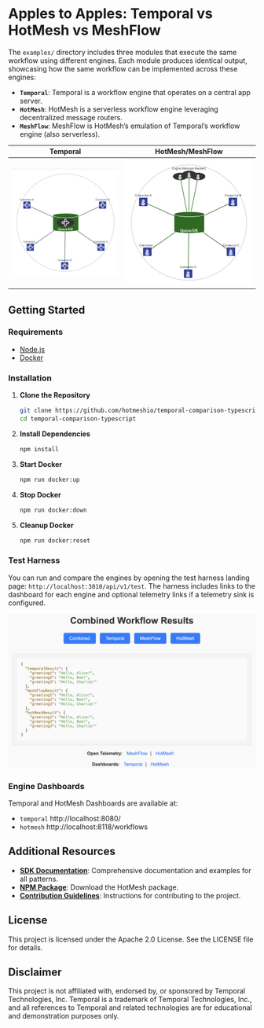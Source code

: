 # Apples to Apples: Temporal vs HotMesh vs MeshFlow

The `examples/` directory includes three modules that execute the same workflow using different engines. Each module produces identical output, showcasing how the same workflow can be implemented across these engines:

- **`Temporal`**: Temporal is a workflow engine that operates on a central app server.
- **`HotMesh`**: HotMesh is a serverless workflow engine leveraging decentralized message routers.
- **`MeshFlow`**: MeshFlow is HotMesh’s emulation of Temporal’s workflow engine (also serverless).

| Temporal | HotMesh/MeshFlow |
|:--------:|:-------:|
| <img src="./docs/img/tmp.png" width="400"/> | <img src="./docs/img/hms.png" width="400"/> |

## Getting Started

### Requirements
- [Node.js](https://nodejs.org/)
- [Docker](https://www.docker.com/)

### Installation

1. **Clone the Repository**
   ```bash
   git clone https://github.com/hotmeshio/temporal-comparison-typescript.git
   cd temporal-comparison-typescript
   ```
2. **Install Dependencies**
    ```bash
    npm install
    ```
3. **Start Docker**
    ```bash
    npm run docker:up
    ```
4. **Stop Docker**
    ```bash
    npm run docker:down
    ```
5. **Cleanup Docker**
    ```bash
    npm run docker:reset
    ```

### Test Harness

You can run and compare the engines by opening the test harness landing page: `http://localhost:3010/api/v1/test`. The harness includes links to the dashboard for each engine and optional telemetry links if a telemetry sink is configured.

<img src="./docs/img/examples_console.png" width="600"/>

### Engine Dashboards

Temporal and HotMesh Dashboards are available at:
- `temporal` http://localhost:8080/
- `hotmesh` http://localhost:8118/workflows

## Additional Resources

- **[SDK Documentation](https://docs.hotmesh.io)**: Comprehensive documentation and examples for all patterns.
- **[NPM Package](https://www.npmjs.com/package/@hotmeshio/hotmesh)**: Download the HotMesh package.
- **[Contribution Guidelines](./docs/CONTRIBUTING.md)**: Instructions for contributing to the project.

## License

This project is licensed under the Apache 2.0 License. See the LICENSE file for details.

## Disclaimer

This project is not affiliated with, endorsed by, or sponsored by Temporal Technologies, Inc. Temporal is a trademark of Temporal Technologies, Inc., and all references to Temporal and related technologies are for educational and demonstration purposes only.

